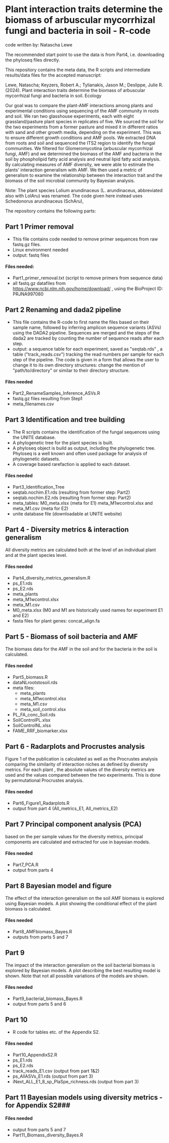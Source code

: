 # Plant interaction traits determine the biomass of arbuscular mycorrhizal fungi and bacteria in soil - R-code 

code written by: Natascha Lewe

The recommended start point to use the data is from Part4, i.e. downloading the phyloseq files directly. 


This repository contains the meta data, the R scripts and intermediate results/data files for the accepted manuscript:

Lewe, Natascha; Keyzers, Robert A.; Tylianakis, Jason M.; Deslippe, Julie R. (2024). Plant interaction traits determine the biomass of arbuscular mycorrhizal fungi and bacteria in soil. Ecology



Our goal was to compare the plant-AMF interactions among plants and experimental conditions using sequencing of the AMF community in roots and soil.
We ran two glasshouse experiments, each with eight grassland/pasture plant species in replicates of five. We sourced the soil for the two experiments from a former pasture and mixed it in different ratios with sand and other growth media, depending on the experiment. This was to ensure different growth conditions and AMF pools.
We extracted DNA from roots and soil and sequenced the ITS2 region to identify the fungal communities. We filtered for Glomeromycotina (arbuscular mycorrhizal fungi, AMF) and we determined the biomass of the AMF and bacteria in the soil by phospholipid fatty acid analysis and neutral lipid fatty acid analysis.
By calculating measures of AMF diversity, we were able to estimate the plants' interaction generalism with AMF. We then used a metric of generalism to examine the relationship between the interaction trait and the biomass of the soil microbial community by Bayesian analysis.

Note: The plant species Lolium arundinaceus (L. arundinaceus, abbreviated also with LolAru) was renamed. The code given here instead uses Schedonorus arundinaceus (SchAru),

The repository contains the following parts:

## Part 1 Primer removal
- This file contains code needed to remove primer sequences from raw fastq.gz files. 
- Linux environment needed
- output: fastq files

#### Files needed:
- Part1_primer_removal.txt (script to remove primers from sequence data)
- all fastq.gz datafiles from https://www.ncbi.nlm.nih.gov/home/download/ , using the BioProject ID:      PRJNA997080 



## Part 2 Renaming and dada2 pipeline
- This file contains the R-code to first name the files based on their sample name, followed by inferring amplicon sequence variants (ASVs) using the DADA2 pipeline. Sequences are merged and the steps of the dada2 are tracked by counting the number of sequence reads after each step.
- output: a sequence table for each experiment, saved as "seqtab.rds" , a table ("track_reads.csv") tracking the read numbers per sample for each step of the pipeline.
The code is given in a form that allows the user to change it to its own directory structures: change the mention of "path/to/directory" or similar to their directory structure.

#### Files needed
- Part2_RenameSamples_Inference_ASVs.R
- fastq.gz files resulting from Step1
- meta_filenames.csv



## Part 3 Identification and tree building
- The R scripts contains the identification of the fungal sequences using the UNITE database.
- A phylogenetic tree for the plant species is built. 
- A phyloseq object is build as output, including the phylogenetic tree. Phyloseq is a well known and often used package for analysis of phylogenetic datasets. 
- A coverage based rarefaction is applied to each dataset.


#### Files needed
- Part3_Identification_Tree
- seqtab.nochim.E1.rds (resulting from former step: Part2)
- seqtab.nochim.E2.rds (resulting from former step: Part2)
- meta_tables: 
    M0_meta.xlsx (meta for E1)
    meta_M1wcontrol.xlsx and meta_M1.csv (meta for E2)
- unite database file (downloadable at UNITE website)



## Part 4 - Diversity metrics & interaction generalism ###
All diversity metrics are calculated both at the level of an individual plant and at the plant species level.


#### Files needed 
- Part4_diversity_metrics_generalism.R
- ps_E1.rds
- ps_E2.rds
- meta_plants
- meta_M1wcontrol.xlsx
- meta_M1.csv
- M0_meta.xlsx (M0 and M1 are historically used names for experiment E1 and E2)
- fasta files for plant genes: concat_align.fa 


## Part 5 - Biomass of soil bacteria and AMF ####
The biomass data for the AMF in the soil and for the bacteria in the soil is calculated.

#### Files needed
- Part5_biomass.R
- dataNLrootstosoil.rds
- meta files:
  - meta_plants
  - meta_M1wcontrol.xlsx
  - meta_M1.csv
  - meta_soil_control.xlsx
- PL_FA_conc_Soil.rds
- SoilControlPL.xlsx
- SoilControlNL.xlsx
- FAME_RRF_biomarker.xlsx


## Part 6  -  Radarplots and Procrustes analysis ####
Figure 1 of the publication is calculated as well as the Procrustes analysis comparing the similarity of interaction niches as defined by diversity metrics. For each plant , the absolute values of the diversity metrics are used and the values compared between the two experiments. This is done by permutational Procrustes analysis.


#### Files needed 
- Part6_Figure1_Radarplots.R
- output from part 4 (All_metrics_E1, All_metrics_E2)



## Part 7 Principal component analysis (PCA) ####
based on the per sample values for the diversity metrics, principal components are calculated and extracted for use in bayesian models.

#### Files needed
- Part7_PCA.R
- output from parts 4


## Part 8 Bayesian model and figure ###
The effect of the interaction generalism on the soil AMF biomass is explored using Bayesian models. 
A plot showing the conditional effect of the plant biomass is calculated.

#### Files needed
- Part8_AMFbiomass_Bayes.R
- outputs from parts 5 and 7


## Part 9 ####
The impact of the interaction generalism on the soil bacterial biomass is explored by Bayesian models. 
A plot describing the best resulting model is shown.
Note that not all possible variations of the models are shown.

#### Files needed
- Part9_bacterial_biomass_Bayes.R
- output from parts 5 and 6


## Part 10 ####
- R code for tables etc. of the Appendix S2.

#### Files needed 
- Part10_AppendixS2.R
- ps_E1.rds
- ps_E2.rds
- track_reads_E1.csv (output from part 1&2)
- ps_AllASVs_E1.rds (output from part 3)
- iNext_ALL_E1_8_sp_PlaSpe_richness.rds (output from part 3)


## Part 11 Bayesian models using diversity metrics - for Appendix S2###

#### Files needed
- output from parts 5 and 7
- Part11_Biomass_diversity_Bayes.R


